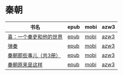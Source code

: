 # 秦朝

| 书名 | epub | mobi | azw3 |
| --- | --- | --- | --- |
| [喜：一个秦吏和他的世界](http://ct.dalanmei.com/f/31084289-771240682-83e3d6) | [epub](http://ct.dalanmei.com/f/31084289-771240682-83e3d6) | [mobi](http://ct.dalanmei.com/f/31084289-771228924-1ea592) | [azw3](http://ct.dalanmei.com/f/31084289-771232700-0fab32) |
| [弹秦](http://ct.dalanmei.com/f/31084289-572129613-f9d51a) | [epub](http://ct.dalanmei.com/f/31084289-572129613-f9d51a) | [mobi](http://ct.dalanmei.com/f/31084289-571593750-89134a) | [azw3](http://ct.dalanmei.com/f/31084289-571986313-d156a9) |
| [秦朝那些事儿（共3册）](http://ct.dalanmei.com/f/31084289-571912510-a07cae) | [epub](http://ct.dalanmei.com/f/31084289-571912510-a07cae) | [mobi](http://ct.dalanmei.com/f/31084289-571556092-36f759) | [azw3](http://ct.dalanmei.com/f/31084289-572073035-7eac62) |
| [秦朝原来是这样](http://ct.dalanmei.com/f/31084289-571787733-a448df) | [epub](http://ct.dalanmei.com/f/31084289-571787733-a448df) | [mobi](http://ct.dalanmei.com/f/31084289-571454630-a9ba4b) | [azw3](http://ct.dalanmei.com/f/31084289-571888419-c6a2e4) |
